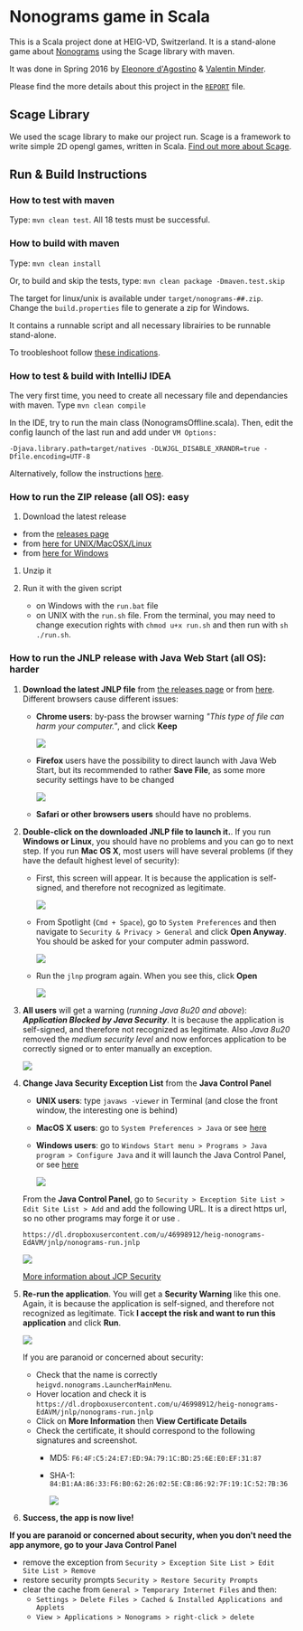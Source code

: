 # Nonograms game in Scala

This is a Scala project done at HEIG-VD, Switzerland. It is a stand-alone game about [Nonograms](https://en.wikipedia.org/wiki/Nonogram) using the Scage library with maven.

It was done in Spring 2016 by [Eleonore d'Agostino](https://github.com/paranoodle) & [Valentin Minder](https://github.com/ValentinMinder).

Please find the more details about this project in the [`REPORT`](REPORT.md) file.

## Scage Library

We used the scage library to make our project run. Scage is a framework to write simple 2D opengl games, written in Scala. [Find out more about Scage](https://github.com/dunnololda/scage/#introduction).

## Run & Build Instructions

### How to test with maven

Type: `mvn clean test`. All 18 tests must be successful.

### How to build with maven

Type: `mvn clean install`

Or, to build and skip the tests, type: `mvn clean package -Dmaven.test.skip`

The target for linux/unix is available under `target/nonograms-##.zip`. Change the `build.properties` file to generate a zip for Windows.

It contains a runnable script and all necessary librairies to be runnable stand-alone.

To troobleshoot follow [these indications](https://github.com/dunnololda/scage/#for-maven-users).

### How to test & build with IntelliJ IDEA

The very first time, you need to create all necessary file and dependancies with maven. Type `mvn clean compile`

In the IDE, try to run the main class (NonogramsOffline.scala). Then, edit the config launch of the last run and add under `VM Options:`

`-Djava.library.path=target/natives -DLWJGL_DISABLE_XRANDR=true -Dfile.encoding=UTF-8`

Alternatively, follow the instructions [here](https://github.com/dunnololda/scage/#intellij-idea).

### How to run the ZIP release (all OS): easy

1. Download the latest release
 - from the [releases page](https://github.com/paranoodle/scala-nonograms/releases) 
 - from [here for UNIX/MacOSX/Linux](https://dl.dropboxusercontent.com/u/46998912/heig-nonograms-EdAVM/nonograms-0.1-linux.zip) 
 - from [here for Windows](https://dl.dropboxusercontent.com/u/46998912/heig-nonograms-EdAVM/nonograms-0.1-windows.zip)
1. Unzip it
1. Run it with the given script
	
	- on Windows with the `run.bat` file
	- on UNIX with the `run.sh` file. From the terminal, you may need to change execution rights with `chmod u+x run.sh` and then run with `sh ./run.sh`.

### How to run the JNLP release with Java Web Start (all OS): harder

1. **Download the latest JNLP file** from [the releases page](https://github.com/paranoodle/scala-nonograms/releases) or from [here](https://dl.dropboxusercontent.com/u/46998912/heig-nonograms-EdAVM/jnlp/nonograms-run.jnlp). Different browsers cause different issues:

	- **Chrome users**: by-pass the browser warning *"This type of file can harm your computer."*, and click **Keep** 

		![](img/warn01.png)

	- **Firefox** users have the possibility to direct launch with Java Web Start, but its recommended to rather **Save File**, as some more security settings have to be changed
	
		![](img/warn02.png)
	
	- **Safari or other browsers users** should have no problems.

1. **Double-click on the downloaded JNLP file to launch it.**. If you run **Windows or Linux**, you should have no problems and you can go to next step. If you run **Mac OS X**, most users will have several problems (if they have the default highest level of security):

	- First, this screen will appear. It is because the application is self-signed, and therefore not recognized as legitimate.
	
		![](img/warn03.png)
	
	- From Spotlight (`Cmd + Space`), go to `System Preferences`  and then navigate to `Security & Privacy > General` and click **Open Anyway**. You should be asked for your computer admin password.

		![](img/warn04.png)
	
	- Run the `jlnp` program again. When you see this, click **Open**
	
		![](img/warn05.png)

1. **All users** will get a warning (*running Java 8u20 and above*): ***Application Blocked by Java Security***. It is because the application is self-signed, and therefore not recognized as legitimate. Also *Java 8u20* removed the *medium security level*  and now enforces application to be correctly signed or to enter manually an exception.

	![](img/warn08.png)

1. **Change Java Security Exception List** from the **Java Control Panel**

	- **UNIX users**: type `javaws -viewer` in Terminal (and close the front window, the interesting one is behind)

	- **MacOS X users**: go to `System Preferences > Java` or see [here](http://java.com/en/download/help/mac_controlpanel.xml)

	- **Windows users**: go to `Windows Start menu > Programs > Java program > Configure Java` and it will launch the Java Control Panel, or see [here](http://java.com/en/download/help/win_controlpanel.xml)
	
		![](img/warn09.png)
	
	From the **Java Control Panel**, go to `Security > Exception Site List > Edit Site List > Add` and add the following URL. It is a direct https url, so no other programs may forge it or use .
	
	```
	https://dl.dropboxusercontent.com/u/46998912/heig-nonograms-EdAVM/jnlp/nonograms-run.jnlp
	```
	
	![](img/warn10.png)
	
	[More information about JCP Security](http://java.com/en/download/help/jcp_security.xml)

1. **Re-run the application**. You will get a **Security Warning** like this one. Again, it is because the application is self-signed, and therefore not recognized as legitimate. Tick **I accept the risk and want to run this application** and click **Run**.

	![](img/warn11.png)
	
	If you are paranoid or concerned about security:
	
	- Check that the name is correctly `heigvd.nonograms.LauncherMainMenu`. 
	- Hover location and check it is 
	`https://dl.dropboxusercontent.com/u/46998912/heig-nonograms-EdAVM/jnlp/nonograms-run.jnlp`
	- Click on **More Information** then **View Certificate Details**
	- Check the certificate, it should correspond to the following signatures and screenshot.
		- MD5: `F6:4F:C5:24:E7:ED:9A:79:1C:BD:25:6E:E0:EF:31:87`
		- SHA-1: `84:B1:AA:86:33:F6:B0:62:26:02:5E:CB:86:92:7F:19:1C:52:7B:36`
	
			![](img/warn12.png)
	
1. **Success, the app is now live!**

**If you are paranoid or concerned about security, when you don't need the app anymore, go to your Java Control Panel**
 	
- remove the exception from `Security > Exception Site List > Edit Site List > Remove`
- restore security prompts `Security > Restore Security Prompts`
- clear the cache from `General > Temporary Internet Files` and then:
	- `Settings > Delete Files > Cached & Installed Applications and Applets`
	- `View > Applications > Nonograms > right-click > delete`